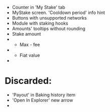 - Counter in 'My Stake' tab
- MyStake screen. 'Cooldown period' info hint
- Buttons with unsupported networks
- Module with staking hooks
- Amounts' tooltips without rounding
- Stake amount
- - Max - fee
- - Fiat value
-

# Discarded:
- 'Payout' in Baking history item
- 'Open In Explorer' new arrow
-
